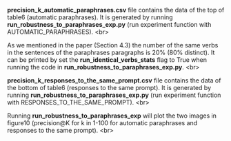 **precision_k_automatic_paraphrases.csv** file contains the data of the top of table6 (automatic paraphrases).
It is generated by running **run_robustness_to_paraphrases_exp.py** (run experiment function with AUTOMATIC_PARAPHRASES). <br\>

As we mentioned in the paper (Section 4.3) the number of the same verbs in the sentences of the paraphrases paragraphs is 
20% (80% distinct). It can be printed by set the **run_identical_verbs_stats** flag to True 
when running the code in **run_robustness_to_paraphrases_exp.py**. <br\>
  
**precision_k_responses_to_the_same_prompt.csv** file contains the data of the bottom of table6 (responses to the same prompt).
It is generated by running **run_robustness_to_paraphrases_exp.py**  (run experiment function with RESPONSES_TO_THE_SAME_PROMPT). <br\>
  
Running **run_robustness_to_paraphrases_exp** will plot the two 
images in figure10 (precision@K for k in 1-100 for automatic paraphrases and responses to the same prompt). <br\>
  